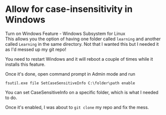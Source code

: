 # Allow for case-insensitivity in Windows

Turn on Windows Feature - Windows Subsystem for Linux  
This allows you the option of having one folder called `learning` and another called `Learning` in the same directory. Not that I wanted this but I needed it as I'd messed up my git repo! 

You need to restart Windows and it will reboot a couple of times while it installs this feature. 

Once it's done, open command prompt in Admin mode and run

`fsutil.exe file SetCaseSensitiveInfo C:\folder\path enable`

You can set CaseSensitiveInfo on a specific folder, which is what I needed to do. 

Once it's enabled, I was about to `git clone` my repo and fix the mess. 

